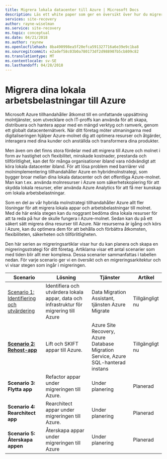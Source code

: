 ```yaml
---
title: Migrera lokala datacenter till Azure | Microsoft Docs
description: Läs ett white paper som ger en översikt över hur du migrerar lokala datacenter till Azure.
services: site-recovery
author: rayne-wiselman
ms.service: site-recovery
ms.topic: conceptual
ms.date: 04/21/2018
ms.author: raynew
ms.openlocfilehash: 8ba490998ea5f20efca591327716a6e39e9c1ba8
ms.sourcegitcommit: e2adef58c03b0a780173df2d988907b5cb809c82
ms.translationtype: MT
ms.contentlocale: sv-SE
ms.lasthandoff: 04/28/2018
---
```

# <a name="migrating-your-on-premises-workloads-to-azure"></a>Migrera dina lokala arbetsbelastningar till Azure


Microsoft Azure tillhandahåller åtkomst till en omfattande uppsättning molntjänster, som utvecklare och IT-proffs kan använda för att skapa, distribuera och hantera appar med en mängd verktyg och ramverk, genom ett globalt datacenternätverk. När ditt företag möter utmaningarna med digitaliseringen hjälper Azure-molnet dig att optimera resurser och åtgärder, interagera med dina kunder och anställda och transformera dina produkter.

Men även om det finns stora fördelar med att migrera till Azure och molnet i form av hastighet och flexibilitet, minskade kostnader, prestanda och tillförlitlighet, kan det för många organisationer ibland vara nödvändigt att köra lokala datacenter ibland. För att lösa problem med barriärer vid molnimplementering tillhandahåller Azure en hybridmolnstrategi, som bygger broar mellan dina lokala datacenter och det offentliga Azure-molnet. Man kan t.ex. använda molnresurser i Azure som säkerhetskopiering för att skydda lokala resurser, eller använda Azure Analytics för att få mer kunskap om lokala arbetsbelastningar. 

Som en del av vår hybrida molnstrategi tillhandahåller Azure allt fler lösningar för att migrera lokala appar och arbetsbelastningar till molnet. Med de här enkla stegen kan du noggrant bedöma dina lokala resurser för att ta reda på hur de skulle fungera i Azure-molnet. Sedan kan du på ett säkert sätt migrera dina resurser till Azure. När resurserna är igång och körs i Azure, kan du optimera dem för att behålla och förbättra åtkomsten, flexibiliteten, säkerheten och tillförlitligheten.

Den här serien av migreringsartiklar visar hur du kan planera och skapa en migreringsstrategi för ditt företag. Artiklarna visar ett antal scenarier som med tiden blir allt mer komplexa. Dessa scenarier sammanfattas i tabellen nedan. För varje scenario ger vi en översikt och en migreringsarkitektur och vi visar stegen som ingår i migreringen. 

**Scenario** | **Lösning** | **Tjänster** | **Artikel** 
--- | --- | --- | ---
[Scenario 1: Identifiering och utvärdering](migrate-scenarios-assessment.md) | Identifiera och utvärdera lokala appar, data och infrastruktur för migrering till Azure | Data Migration Assistant, tjänsten Azure Migrate  | Tillgängligt nu
**[Scenario 2: Rehost-app](migrate-scenarios-lift-and-shift.md)** | Lift och SKIFT appar till Azure. | Azure Site Recovery, Azure Database Migration Service, Azure SQL-hanterad instans | Tillgängligt nu
**Scenario 3: Flytta app** | Refactor appar under migreringen till Azure. | Under planering | Planerad
**Scenario 4: Rearchitect app** | Rearchitect appar under migreringen till Azure. | Under planering | Planerad
**Scenario 5: Återskapa appen** |Återskapa appar under migreringen till Azure | Under planering | Planerad




